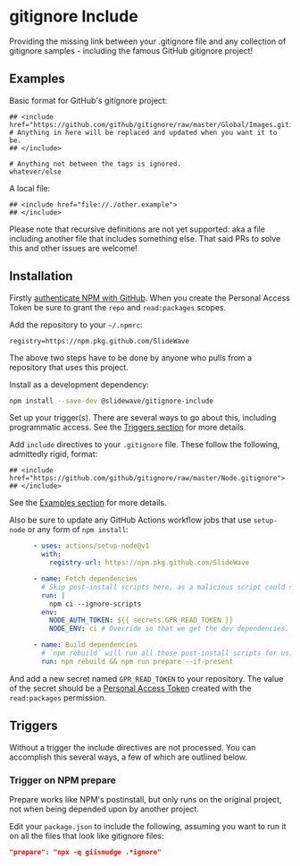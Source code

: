 # gitignore Include

Providing the missing link between your .gitignore file and any collection of gitignore samples - including the famous GitHub gitignore project!

## Examples

Basic format for GitHub's gitignore project:

```gitignore
## <include href="https://github.com/github/gitignore/raw/master/Global/Images.gitignore">
# Anything in here will be replaced and updated when you want it to be.
## </include>

# Anything not between the tags is ignored.
whatever/else
```

A local file:

```gitignore
## <include href="file://./other.example">
## </include>
```

Please note that recursive definitions are not yet supported: aka a file including another file that includes something else. That said PRs to solve this and other issues are welcome!

## Installation

Firstly [authenticate NPM with GitHub](https://help.github.com/en/packages/using-github-packages-with-your-projects-ecosystem/configuring-npm-for-use-with-github-packages#authenticating-to-github-packages). When you create the Personal Access Token be sure to grant the `repo` and `read:packages` scopes.

Add the repository to your `~/.npmrc`:

```npmrc
registry=https://npm.pkg.github.com/SlideWave
```

The above two steps have to be done by anyone who pulls from a repository that uses this project.

Install as a development dependency:

```sh
npm install --save-dev @slidewave/gitignore-include
```

Set up your trigger(s). There are several ways to go about this, including programmatic access. See the [Triggers section](#triggers) for more details.

Add `include` directives to your `.gitignore` file. These follow the following, admittedly rigid, format:

```gitignore
## <include href="https://github.com/github/gitignore/raw/master/Node.gitignore">
## </include>
```

See the [Examples section](#examples) for more details.

Also be sure to update any GitHub Actions workflow jobs that use `setup-node` or any form of `npm install`:

```yaml
      - uses: actions/setup-node@v1
        with:
          registry-url: https://npm.pkg.github.com/SlideWave

      - name: Fetch dependencies
        # Skip post-install scripts here, as a malicious script could steal NODE_AUTH_TOKEN.
        run: |
          npm ci --ignore-scripts
        env:
          NODE_AUTH_TOKEN: ${{ secrets.GPR_READ_TOKEN }}
          NODE_ENV: ci # Override so that we get the dev dependencies.

      - name: Build dependencies
        # `npm rebuild` will run all those post-install scripts for us.
        run: npm rebuild && npm run prepare --if-present
```

And add a new secret named `GPR_READ_TOKEN` to your repository. The value of the secret should be a [Personal Access Token](https://github.com/settings/tokens/new) created with the `read:packages` permission.

## Triggers

Without a trigger the include directives are not processed. You can accomplish this several ways, a few of which are outlined below.

### Trigger on NPM prepare

Prepare works like NPM's postinstall, but only runs on the original project, not when being depended upon by another project.

Edit your `package.json` to include the following, assuming you want to run it on all the files that look like gitignore files:

```json
"prepare": "npx -q giismudge .*ignore"
```
